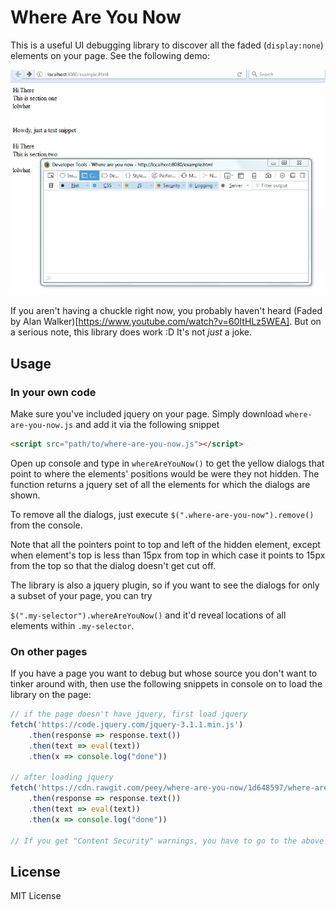 # Where Are You Now

This is a useful UI debugging library to discover all the faded (`display:none`) elements on your page. See the following demo:  

![Demo GIF](demo.gif)

If you aren't having a chuckle right now, you probably haven't heard (Faded by Alan Walker)[https://www.youtube.com/watch?v=60ItHLz5WEA]. But on a serious note, this library does work :D It's not *just* a joke.

## Usage

### In your own code
Make sure you've included jquery on your page. Simply download `where-are-you-now.js` and add it via the following snippet

```html
<script src="path/to/where-are-you-now.js"></script>
```

Open up console and type in `whereAreYouNow()` to get the yellow dialogs that point to where the elements' positions would be were they not hidden. The function returns a jquery set of all the elements for which the dialogs are shown.

To remove all the dialogs, just execute `$(".where-are-you-now").remove()` from the console. 

Note that all the pointers point to top and left of the hidden element, except when element's top is less than 15px from top in which case it points to 15px from the top so that the dialog doesn't get cut off.

The library is also a jquery plugin, so if you want to see the dialogs for only a subset of your page, you can try

`$(".my-selector").whereAreYouNow()` and it'd reveal locations of all elements within `.my-selector`.

### On other pages

If you have a page you want to debug but whose source you don't want to tinker around with, then use the following snippets in console on to load the library on the page:

```js
// if the page doesn't have jquery, first load jquery
fetch('https://code.jquery.com/jquery-3.1.1.min.js')
	.then(response => response.text())
	.then(text => eval(text))
	.then(x => console.log("done"))

// after loading jquery
fetch('https://cdn.rawgit.com/peey/where-are-you-now/1d648597/where-are-you-now.js')
	.then(response => response.text())
	.then(text => eval(text))
	.then(x => console.log("done"))

// If you get "Content Security" warnings, you have to go to the above two links and copy paste the js into console :( 
```

## License

MIT License